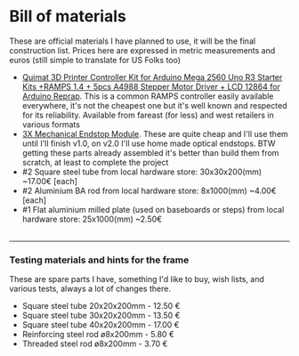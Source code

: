 # Bill of materials
These are official materials I have planned to use, it will be the final construction list. Prices here are expressed in metric measurements and euros (still simple to translate for US Folks too)
- [Quimat 3D Printer Controller Kit for Arduino Mega 2560 Uno R3 Starter Kits +RAMPS 1.4 + 5pcs A4988 Stepper Motor Driver + LCD 12864 for Arduino Reprap](https://www.amazon.co.uk/dp/B06XSZ9M77). This is a common RAMPS controller easily available everywhere, it's not the cheapest one but it's well known and respected for its reliability. Available from fareast (for less) and west retailers in various formats
- [3X Mechanical Endstop Module](https://www.amazon.com/XCSOURCE-Mechanical-Endstop-impresoras-TE250/dp/B012C4NNI2/ref=sr_1_1?ie=UTF8&qid=1501158350&sr=8-1&keywords=TE250+endstop). These are quite cheap and I'll use them until I'll finish v1.0, on v2.0 I'll use home made optical endstops. BTW getting these parts already assembled it's better than build them from scratch, at least to complete the project
- #2 Square steel tube from local hardware store: 30x30x200(mm) ~17.00€ [each]
- #2 Aluminium BA rod from local hardware store: 8x1000(mm) ~4.00€ [each]
- #1 Flat aluminium milled plate (used on baseboards or steps) from local hardware store: 25x1000(mm) ~2.50€
<br/><br/>
---
### Testing materials and hints for the frame
These are spare parts I have, something I'd like to buy, wish lists, and various tests, always a lot of changes there.
- Square steel tube 20x20x200mm - 12.50 €
- Square steel tube 30x20x200mm - 13.50 €
- Square steel tube 40x20x200mm - 17.00 €
- Reinforcing steel rod ø8x200mm - 5.80 €
- Threaded steel rod ø8x200mm - 3.70 €
